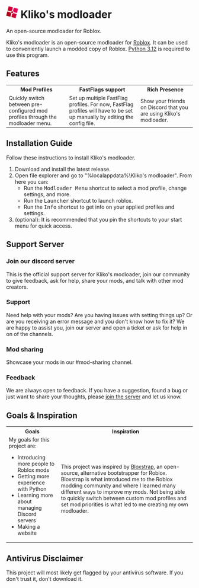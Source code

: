 <h1>
    <img src="GitHub Files/Images/logo.png" height="32" alt="logo"/>
    Kliko's modloader
</h1>

<!-- [![Downloads](https://img.shields.io/github/downloads/thekliko/klikos-modloader/latest/total?color=981bfe)](https://github.com/thekliko/klikos-modloader/releases) -->

An open-source modloader for Roblox.

Kliko's modloader is an open-source modloader for <a href="https://www.roblox.com">Roblox</a>. It can be used to conveniently launch a modded copy of Roblox. <a href="https://www.python.org">Python 3.12</a> is required to use this program.



<h2>Features</h2>

<table>
    <tr>
        <th>
            Mod Profiles
        </th>
        <th>
            FastFlags support
        </th>
        <th>
            Rich Presence
        </th>
    </tr>
    <tr>
        <td>
            Quickly switch between pre-configured mod profiles through the modloader menu.
        </td>
        <td>
            Set up multiple FastFlag profiles. For now, FastFlag profiles will have to be set up manually by editing the config file.
        </td>
        <td>
            Show your friends on Discord that you are using Kliko's modloader.
        </td>
    </tr>
</table>



<h2>Installation Guide</h2>

Follow these instructions to install Kliko's modloader.

<ol>
    <li>
        Download and install the latest release.
    </li>
    <li>
        Open file explorer and go to "%localappdata%\Kliko's modloader". From here you can:
        <ul>
            <li>
                Run the <kbd>Modloader Menu</kbd> shortcut to select a mod profile, change settings, and more.
            </li>
            <li>
                Run the <kbd>Launcher</kbd> shortcut to launch roblox.
            </li>
            <li>
                Run the <kbd>Info</kbd> shortcut to get info on your applied profiles and settings.
            </li>
        </ul>
    </li>
    <li>
        (optional):
        It is recommended that you pin the shortcuts to your start menu for quick access.
    </li>
</ol>



<h2>Support Server</h2>

<h3>Join our discord server</h3>

This is the official support server for Kliko's modloader, join our community to give feedback, ask for help, share your mods, and talk with other mod creators.

<h3>Support</h3>

Need help with your mods? Are you having issues with setting things up? Or are you receiving an error message and you don't know how to fix it? We are happy to assist you, join our server and open a ticket or ask for help in on of the channels.

<h3>Mod sharing</h3>

Showcase your mods in our #mod-sharing channel.

<h3>Feedback</h3>

We are always open to feedback. If you have a suggestion, found a bug or just want to share your thoughts, please <a href='https://discord.gg/nEjUwdSP9P'>join the server</a> and let us know.



<h2>Goals & Inspiration</h2>

<table>
    <tr>
        <th>
            Goals
        </th>
        <th>
            Inspiration
        </th>
    </tr>
    <tr>
        <td>
            My goals for this project are:
            <ul>
                <li>
                    Introducing more people to Roblox mods
                </li>
                <li>
                    Getting more experience with Python
                </li>
                <li>
                    Learning more about managing Discord servers
                </li>
                <li>
                    Making a website
                </li>
            </ul>
        </td>
        <td>
            This project was inspired by <a href='https://github.com/pizzaboxer/bloxstrap'>Bloxstrap</a>, an open-source, alternative bootstrapper for Roblox. Bloxstrap is what introduced me to the Roblox modding community and where I learned many different ways to improve my mods. Not being able to quickly switch between custom mod profiles and set mod priorities is what led to me creating my own modloader.
        </td>
    </tr>
</table>



<h2>Antivirus Disclaimer</h2>
This project will most likely get flagged by your antivirus software. If you don't trust it, don't download it.
